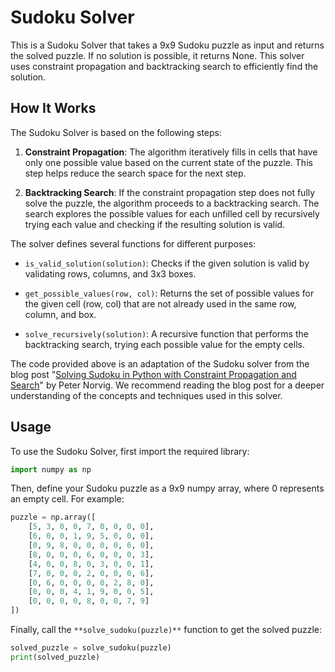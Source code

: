 # Sudoku Solver

This is a Sudoku Solver that takes a 9x9 Sudoku puzzle as input and returns the solved puzzle. If no solution is possible, it returns None. This solver uses constraint propagation and backtracking search to efficiently find the solution.

## How It Works

The Sudoku Solver is based on the following steps:

1. **Constraint Propagation**: The algorithm iteratively fills in cells that have only one possible value based on the current state of the puzzle. This step helps reduce the search space for the next step.

2. **Backtracking Search**: If the constraint propagation step does not fully solve the puzzle, the algorithm proceeds to a backtracking search. The search explores the possible values for each unfilled cell by recursively trying each value and checking if the resulting solution is valid.

The solver defines several functions for different purposes:

- `is_valid_solution(solution)`: Checks if the given solution is valid by validating rows, columns, and 3x3 boxes.

- `get_possible_values(row, col)`: Returns the set of possible values for the given cell (row, col) that are not already used in the same row, column, and box.

- `solve_recursively(solution)`: A recursive function that performs the backtracking search, trying each possible value for the empty cells.

The code provided above is an adaptation of the Sudoku solver from the blog post "[Solving Sudoku in Python with Constraint Propagation and Search](https://norvig.com/sudoku.html)" by Peter Norvig. We recommend reading the blog post for a deeper understanding of the concepts and techniques used in this solver.

## Usage

To use the Sudoku Solver, first import the required library:

```python
import numpy as np
```
Then, define your Sudoku puzzle as a 9x9 numpy array, where 0 represents an empty cell. For example:
```python
puzzle = np.array([
    [5, 3, 0, 0, 7, 0, 0, 0, 0],
    [6, 0, 0, 1, 9, 5, 0, 0, 0],
    [0, 9, 8, 0, 0, 0, 0, 6, 0],
    [8, 0, 0, 0, 6, 0, 0, 0, 3],
    [4, 0, 0, 8, 0, 3, 0, 0, 1],
    [7, 0, 0, 0, 2, 0, 0, 0, 6],
    [0, 6, 0, 0, 0, 0, 2, 8, 0],
    [0, 0, 0, 4, 1, 9, 0, 0, 5],
    [0, 0, 0, 0, 8, 0, 0, 7, 9]
])
```
Finally, call the `**solve_sudoku(puzzle)**` function to get the solved puzzle:
```python
solved_puzzle = solve_sudoku(puzzle)
print(solved_puzzle)
```
